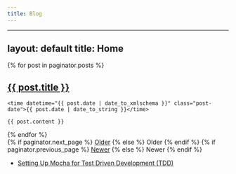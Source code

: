 ```yaml
---
title: Blog
---
```


---
layout: default
title: Home
---

<div class="posts">
  {% for post in paginator.posts %}
  <article class="post">
    <h1 class="post-title">
      <a href="{{ site.baseurl }}{{ post.url }}">
        {{ post.title }}
      </a>
    </h1>

    <time datetime="{{ post.date | date_to_xmlschema }}" class="post-date">{{ post.date | date_to_string }}</time>

    {{ post.content }}
  </article>
  {% endfor %}
</div>

<div class="pagination">
  {% if paginator.next_page %}
    <a class="pagination-item older" href="{{ paginator.next_page_path | prepend: site.baseurl }}">Older</a>
  {% else %}
    <span class="pagination-item older">Older</span>
  {% endif %}
  {% if paginator.previous_page %}
    <a class="pagination-item newer" href="{{ paginator.previous_page_path | prepend: site.baseurl }}">Newer</a>
  {% else %}
    <span class="pagination-item newer">Newer</span>
  {% endif %}
</div>



* [Setting Up Mocha for Test Driven Development (TDD)](tdd_with_mocha)
